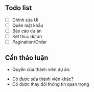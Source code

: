 ## Todo list
- [ ] Chỉnh sửa UI
- [ ] Quên mật khẩu
- [ ] Báo cáo dự án 
- [ ] Kết thúc dự án 
- [ ] Pagination/Order

## Cần thảo luận
- Quyền của thành viên dự án: 
 + Có được sửa thành viên khác?
 + Có được thay đổi thông tin quan trọng
